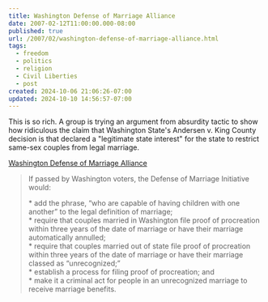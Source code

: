 ```yaml
---
title: Washington Defense of Marriage Alliance
date: 2007-02-12T11:00:00.000-08:00
published: true
url: /2007/02/washington-defense-of-marriage-alliance.html
tags:
  - freedom
  - politics
  - religion
  - Civil Liberties
  - post
created: 2024-10-06 21:06:26-07:00
updated: 2024-10-10 14:56:57-07:00
---
```


This is so rich. A group is trying an argument from absurdity tactic to show how ridiculous the claim that Washington State's Andersen v. King County decision is that declared a "legitimate state interest" for the state to restrict same-sex couples from legal marriage.  
  
[Washington Defense of Marriage Alliance](http://www.wa-doma.org/Default.aspx "Washington Defense of Marriage Alliance")  
  

>   
> If passed by Washington voters, the Defense of Marriage Initiative would:  
>   
> \* add the phrase, “who are capable of having children with one another” to the legal definition of marriage;  
> \* require that couples married in Washington file proof of procreation within three years of the date of marriage or have their marriage automatically annulled;  
> \* require that couples married out of state file proof of procreation within three years of the date of marriage or have their marriage classed as “unrecognized;”  
> \* establish a process for filing proof of procreation; and  
> \* make it a criminal act for people in an unrecognized marriage to receive marriage benefits.